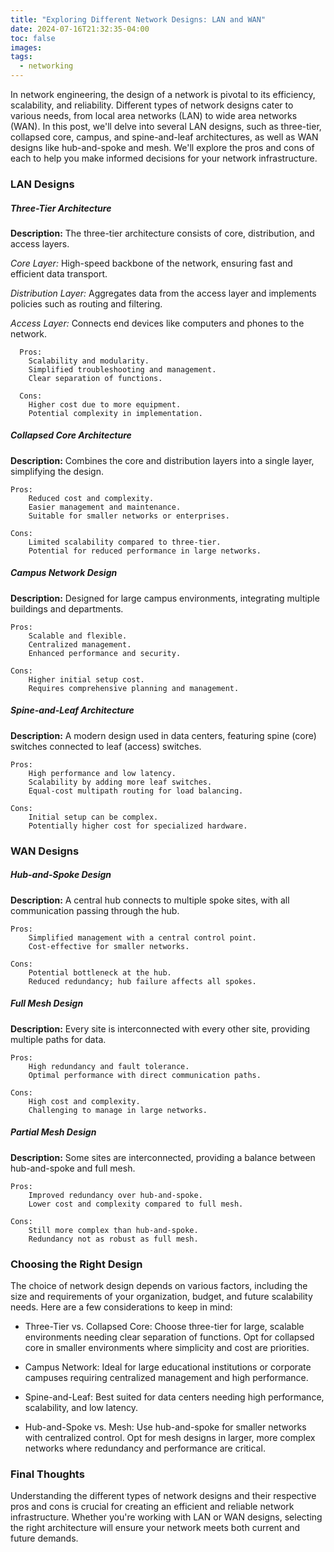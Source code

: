 ```yaml
---
title: "Exploring Different Network Designs: LAN and WAN"
date: 2024-07-16T21:32:35-04:00
toc: false
images:
tags:
  - networking
---
```


In network engineering, the design of a network is pivotal to its efficiency, scalability, and reliability. Different types of network designs cater to various needs, from local area networks (LAN) to wide area networks (WAN). In this post, we'll delve into several LAN designs, such as three-tier, collapsed core, campus, and spine-and-leaf architectures, as well as WAN designs like hub-and-spoke and mesh. We'll explore the pros and cons of each to help you make informed decisions for your network infrastructure.

### LAN Designs

##### **Three-Tier Architecture**
**Description:** The three-tier architecture consists of core, distribution, and access layers.

*Core Layer:* High-speed backbone of the network, ensuring fast and efficient data transport.

*Distribution Layer:* Aggregates data from the access layer and implements policies such as routing and filtering.

*Access Layer:* Connects end devices like computers and phones to the network.


      Pros:
        Scalability and modularity.
        Simplified troubleshooting and management.
        Clear separation of functions.

      Cons:
        Higher cost due to more equipment.
        Potential complexity in implementation.

##### **Collapsed Core Architecture**
**Description:** Combines the core and distribution layers into a single layer, simplifying the design.

    Pros:
        Reduced cost and complexity.
        Easier management and maintenance.
        Suitable for smaller networks or enterprises.

    Cons:
        Limited scalability compared to three-tier.
        Potential for reduced performance in large networks.

##### **Campus Network Design**
**Description:** Designed for large campus environments, integrating multiple buildings and departments.

    Pros:
        Scalable and flexible.
        Centralized management.
        Enhanced performance and security.

    Cons:
        Higher initial setup cost.
        Requires comprehensive planning and management.

##### **Spine-and-Leaf Architecture**
**Description:** A modern design used in data centers, featuring spine (core) switches connected to leaf (access) switches.

    Pros:
        High performance and low latency.
        Scalability by adding more leaf switches.
        Equal-cost multipath routing for load balancing.

    Cons:
        Initial setup can be complex.
        Potentially higher cost for specialized hardware.

### WAN Designs

##### **Hub-and-Spoke Design**
**Description:** A central hub connects to multiple spoke sites, with all communication passing through the hub.

    Pros:
        Simplified management with a central control point.
        Cost-effective for smaller networks.

    Cons:
        Potential bottleneck at the hub.
        Reduced redundancy; hub failure affects all spokes.

##### **Full Mesh Design**
**Description:** Every site is interconnected with every other site, providing multiple paths for data.

    Pros:
        High redundancy and fault tolerance.
        Optimal performance with direct communication paths.

    Cons:
        High cost and complexity.
        Challenging to manage in large networks.

##### **Partial Mesh Design**
**Description:** Some sites are interconnected, providing a balance between hub-and-spoke and full mesh.

    Pros:
        Improved redundancy over hub-and-spoke.
        Lower cost and complexity compared to full mesh.

    Cons:
        Still more complex than hub-and-spoke.
        Redundancy not as robust as full mesh.

### Choosing the Right Design

The choice of network design depends on various factors, including the size and requirements of your organization, budget, and future scalability needs. Here are a few considerations to keep in mind:

- Three-Tier vs. Collapsed Core: Choose three-tier for large, scalable environments needing clear separation of functions. Opt for collapsed core in smaller environments where simplicity and cost are priorities.

- Campus Network: Ideal for large educational institutions or corporate campuses requiring centralized management and high performance.
 - Spine-and-Leaf: Best suited for data centers needing high performance, scalability, and low latency.

 - Hub-and-Spoke vs. Mesh: Use hub-and-spoke for smaller networks with centralized control. Opt for mesh designs in larger, more complex networks where redundancy and performance are critical.

### Final Thoughts

Understanding the different types of network designs and their respective pros and cons is crucial for creating an efficient and reliable network infrastructure. Whether you're working with LAN or WAN designs, selecting the right architecture will ensure your network meets both current and future demands.